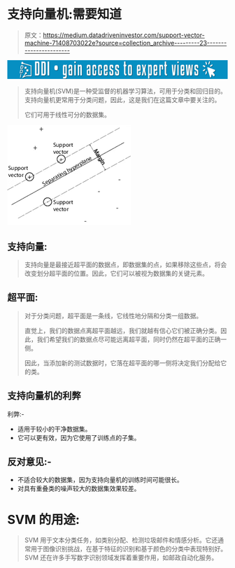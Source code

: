 # 支持向量机:需要知道

> 原文：<https://medium.datadriveninvestor.com/support-vector-machine-71408703022e?source=collection_archive---------23----------------------->

[![](img/7d2912091cd26a584b4eb9263ee51923.png)](http://www.track.datadriveninvestor.com/1B9E)

> 支持向量机(SVM)是一种受监督的机器学习算法，可用于分类和回归目的。支持向量机更常用于分类问题，因此，这是我们在这篇文章中要关注的。
> 
> 它们可用于线性可分的数据集。

![](img/6f55a6196bd8a257d46ae274b4632068.png)

## 支持向量:

> 支持向量是最接近超平面的数据点，即数据集的点，如果移除这些点，将会改变划分超平面的位置。因此，它们可以被视为数据集的关键元素。

## 超平面:

> 对于分类问题，超平面是一条线，它线性地分隔和分类一组数据。
> 
> 直觉上，我们的数据点离超平面越远，我们就越有信心它们被正确分类。因此，我们希望我们的数据点尽可能远离超平面，同时仍然在超平面的正确一侧。
> 
> 因此，当添加新的测试数据时，它落在超平面的哪一侧将决定我们分配给它的类。

## 支持向量机的利弊

利弊:-

*   适用于较小的干净数据集。
*   它可以更有效，因为它使用了训练点的子集。

## 反对意见:-

*   不适合较大的数据集，因为支持向量机的训练时间可能很长。
*   对具有重叠类的噪声较大的数据集效果较差。

# SVM 的用途:

> SVM 用于文本分类任务，如类别分配、检测垃圾邮件和情感分析。它还通常用于图像识别挑战，在基于特征的识别和基于颜色的分类中表现特别好。SVM 还在许多手写数字识别领域发挥着重要作用，如邮政自动化服务。